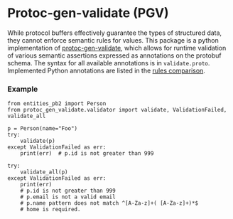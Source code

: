 # Protoc-gen-validate (PGV)
While protocol buffers effectively guarantee the types of structured data, 
they cannot enforce semantic rules for values. This package is a python implementation
of [protoc-gen-validate][pgv-home], which allows for runtime validation of various 
semantic assertions expressed as annotations on the protobuf schema. The syntax for all available annotations is
in `validate.proto`. Implemented Python annotations are listed in the [rules comparison][rules-comparison].

### Example
```python3
from entities_pb2 import Person
from protoc_gen_validate.validator import validate, ValidationFailed, validate_all

p = Person(name="Foo")
try:
    validate(p)
except ValidationFailed as err:
    print(err)  # p.id is not greater than 999
    
try:
    validate_all(p)
except ValidationFailed as err:
    print(err)  
    # p.id is not greater than 999
    # p.email is not a valid email
    # p.name pattern does not match ^[A-Za-z]+( [A-Za-z]+)*$
    # home is required.
```

[pgv-home]: https://github.com/ramancopplit/protoc-gen-validate
[rules-comparison]: https://github.com/ramancopplit/protoc-gen-validate/blob/main/rule_comparison.md
